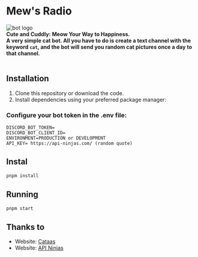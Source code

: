 # Mew's Radio
![bot logo](/assets/mewradio.png)
<br />
**Cute and Cuddly: Meow Your Way to Happiness.**
<br />
**A very simple cat bot. All you have to do is create a text channel with the keyword `cat`, and the bot will send you random cat pictures once a day to that channel.**
<br />
<br />

## Installation

1. Clone this repository or download the code.
2. Install dependencies using your preferred package manager:

### Configure your bot token in the .env file:

```
DISCORD_BOT_TOKEN=
DISCORD_BOT_CLIENT_ID=
ENVIRONMENT=PRODUCTION or DEVELOPMENT
API_KEY= https://api-ninjas.com/ (random quote)
```
## Instal
```sh
pnpm install
```

## Running

```sh
pnpm start
```

## Thanks to

* Website: [Cataas](https://cataas.com/)
* Website: [API Ninjas](https://api-ninjas.com/)


